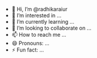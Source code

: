 - 👋 Hi, I’m @radhikaraiur
- 👀 I’m interested in ...
- 🌱 I’m currently learning ...
- 💞️ I’m looking to collaborate on ...
- 📫 How to reach me ...
- 😄 Pronouns: ...
- ⚡ Fun fact: ...

<!---
radhikaraiur/radhikaraiur is a ✨ special ✨ repository because its `README.md` (this file) appears on your GitHub profile.
You can click the Preview link to take a look at your changes.
--->
